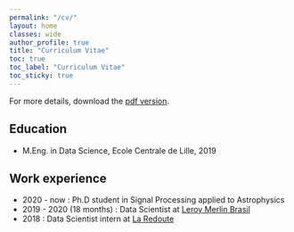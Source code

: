 ```yaml
---
permalink: "/cv/"
layout: home
classes: wide
author_profile: true
title: "Curriculum Vitae"
toc: true
toc_label: "Curriculum Vitae"
toc_sticky: true
---
```



For more details, download the [pdf version](/assets/pdfs/CV_PierrePalud.pdf).

## Education

* M.Eng. in Data Science, Ecole Centrale de Lille, 2019

## Work experience

* 2020 - now : Ph.D student in Signal Processing applied to Astrophysics
* 2019 - 2020 (18 months) : Data Scientist at [Leroy Merlin Brasil](https://www.leroymerlin.com.br/)
* 2018 : Data Scientist intern at [La Redoute](https://www.laredoute.fr/)
